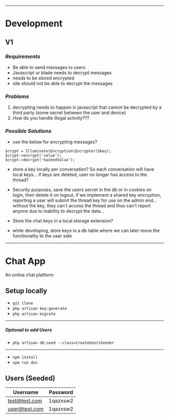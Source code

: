 --------------------------------------------------------------------------------------
# Development
## V1

### *Requirements*
* Be able to send messages to users
* Javascript or blade needs to decrypt messages
* needs to be stored encrypted
* site should not be able to decrypt the messages

### *Problems*
1) decrypting needs to happen in javascript that cannot be decrypted by a third party (some secret between the user and device)
2) How do you handle illegal activity???

### *Possible Solutions*
* use the below for encrypting messages?
``` 
$crypt = Illuminate\Encryption\Encrypter($key);
$crypt->encrypt('value');
$crypt->decrypt('hashedValue'); 
```

* store a key locally per conversation? So each conversation will have local keys... if keys are deleted, user no longer has access to the thread?

* Security purposes, save the users secret in the db or in cookies on login, then delete it on logout, if we implement a shared key encryption, reporting a user will submit the thread key for use on the admin end... without the key, they can't access the thread and thus can't report anyone due to inability to decrypt the data...
* Store the chat keys in a local storage extension?

* while developing, store keys in a db table where we can later move the functionality to the user side
----------------------------------------------------------------------------------------------
# Chat App
An online chat platform

## Setup locally
* `git clone`
* `php artisan key:generate`
* `php artisan migrate`
----------------------------
##### Optional to add Users
* `php artisan db:seed --class=CreateUsersSeeder`
----------------------------
* `npm install`
* `npm run dev`

## Users (Seeded)

|   Username    | Password |
| ------------- | -------- |
| test@test.com | 1qazxsw2 |
| user@test.com | 1qazxsw2 |
